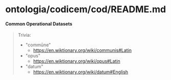 # ontologia/codicem/cod/README.md

#### Common Operational Datasets
> Trivia:
> - "commūne"
>   - https://en.wiktionary.org/wiki/communis#Latin
> - "opus"
>   - https://en.wiktionary.org/wiki/opus#Latin
> - "datum"
>   - https://en.wiktionary.org/wiki/datum#English